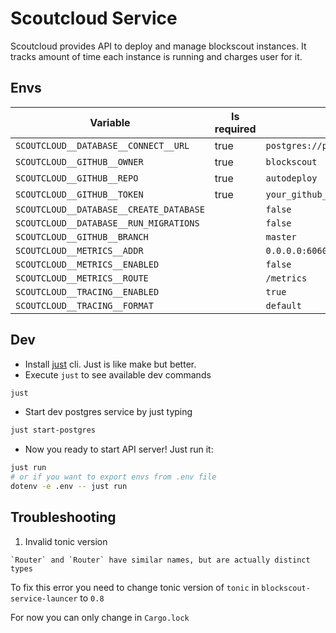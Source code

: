Scoutcloud Service
===

Scoutcloud provides API to deploy and manage blockscout instances. 
It tracks amount of time each instance is running and charges user for it.

## Envs

[anchor]: <> (anchors.envs.start)

| Variable                                | Is required | Example value                                          | Comment |
|-----------------------------------------|-------------|--------------------------------------------------------|---------|
| `SCOUTCLOUD__DATABASE__CONNECT__URL`    | true        | `postgres://postgres:postgres@localhost:5432/postgres` |         |
| `SCOUTCLOUD__GITHUB__OWNER`             | true        | `blockscout`                                           |         |
| `SCOUTCLOUD__GITHUB__REPO`              | true        | `autodeploy`                                           |         |
| `SCOUTCLOUD__GITHUB__TOKEN`             | true        | `your_github_token`                                    |         |
| `SCOUTCLOUD__DATABASE__CREATE_DATABASE` |             | `false`                                                |         |
| `SCOUTCLOUD__DATABASE__RUN_MIGRATIONS`  |             | `false`                                                |         |
| `SCOUTCLOUD__GITHUB__BRANCH`            |             | `master`                                               |         |
| `SCOUTCLOUD__METRICS__ADDR`             |             | `0.0.0.0:6060`                                         |         |
| `SCOUTCLOUD__METRICS__ENABLED`          |             | `false`                                                |         |
| `SCOUTCLOUD__METRICS__ROUTE`            |             | `/metrics`                                             |         |
| `SCOUTCLOUD__TRACING__ENABLED`          |             | `true`                                                 |         |
| `SCOUTCLOUD__TRACING__FORMAT`           |             | `default`                                              |         |

[anchor]: <> (anchors.envs.end)

## Dev

+ Install [just](https://github.com/casey/just) cli. Just is like make but better.
+ Execute `just` to see available dev commands

```bash
just
```
+ Start dev postgres service by just typing

```bash
just start-postgres
```

+ Now you ready to start API server! Just run it:
```bash
just run
# or if you want to export envs from .env file
dotenv -e .env -- just run
```

## Troubleshooting

1. Invalid tonic version

```
`Router` and `Router` have similar names, but are actually distinct types
```

To fix this error you need to change tonic version of `tonic` in `blockscout-service-launcer` to `0.8`

For now you can only change in `Cargo.lock`